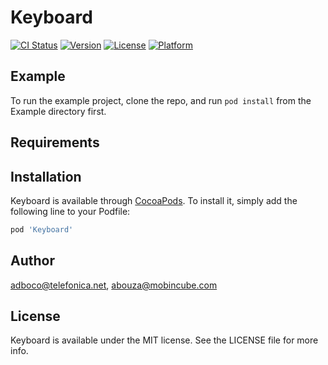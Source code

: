 # Keyboard

[![CI Status](https://img.shields.io/travis/adboco@telefonica.net/Keyboard.svg?style=flat)](https://travis-ci.org/adboco@telefonica.net/Keyboard)
[![Version](https://img.shields.io/cocoapods/v/Keyboard.svg?style=flat)](https://cocoapods.org/pods/Keyboard)
[![License](https://img.shields.io/cocoapods/l/Keyboard.svg?style=flat)](https://cocoapods.org/pods/Keyboard)
[![Platform](https://img.shields.io/cocoapods/p/Keyboard.svg?style=flat)](https://cocoapods.org/pods/Keyboard)

## Example

To run the example project, clone the repo, and run `pod install` from the Example directory first.

## Requirements

## Installation

Keyboard is available through [CocoaPods](https://cocoapods.org). To install
it, simply add the following line to your Podfile:

```ruby
pod 'Keyboard'
```

## Author

adboco@telefonica.net, abouza@mobincube.com

## License

Keyboard is available under the MIT license. See the LICENSE file for more info.
